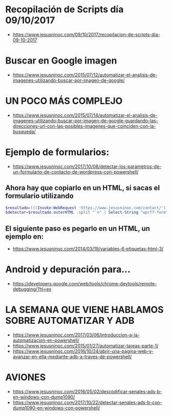 # Recopilación de Scripts día 09/10/2017

* https://www.jesusninoc.com/09/10/2017/recopilacion-de-scripts-dia-09-10-2017

# Buscar en Google imagen
* https://www.jesusninoc.com/2015/07/12/automatizar-el-analisis-de-imagenes-utilizando-buscar-por-imagen-de-google/

# UN POCO MÁS COMPLEJO
* https://www.jesusninoc.com/2015/07/14/automatizar-el-analisis-de-imagenes-utilizando-buscar-por-imagen-de-google-guardando-las-direcciones-url-con-las-posibles-imagenes-que-coinciden-con-la-busqueda/

# Ejemplo de formularios:
* https://www.jesusninoc.com/2017/10/08/detectar-los-parametros-de-un-formulario-de-contacto-de-wordpress-con-powershell/

## Ahora hay que copiarlo en un HTML, si sacas el formulario utilizando 
```PowerShell
$resultado=(((Invoke-WebRequest 'https://www.jesusninoc.com/contact/').AllElements).where{$_.tagName -eq "form"})
$detectar=$resultado.outerHTML -split "`n" | Select-String "wpcf7-form"
```

## El siguiente paso es pegarlo en un HTML, un ejemplo en:
* https://www.jesusninoc.com/2014/03/19/variables-6-etiquetas-html-3/

# Android y depuración para...
* https://developers.google.com/web/tools/chrome-devtools/remote-debugging/?hl=es

# LA SEMANA QUE VIENE HABLAMOS SOBRE AUTOMATIZAR Y ADB
* https://www.jesusninoc.com/2017/03/06/introduccion-a-la-automatizacion-en-powershell/
* https://www.jesusninoc.com/2015/01/27/automatizar-tareas-parte-1/
* https://www.jesusninoc.com/2016/10/24/abrir-una-pagina-web-y-avanzar-en-ella-mediante-adb-a-traves-de-powershell/

# AVIONES
* https://www.jesusninoc.com/2016/05/02/descodificar-senales-ads-b-en-windows-con-dump1090/
* https://www.jesusninoc.com/2017/10/22/detectar-senales-ads-b-con-dump1090-en-windows-con-powershell/
